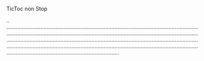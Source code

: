 TicToc non Stop

..
.........................................................................................................................................................................................................................................................................................................................................................................................................................................................................................................................................................................................